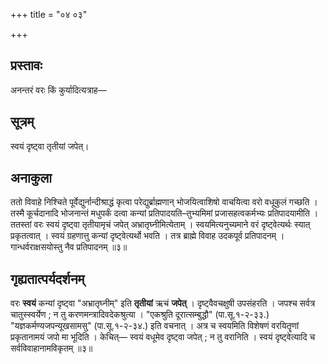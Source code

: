 +++
title = "०४ ०३"

+++
## प्रस्तावः
अनन्तरं वरः किं कुर्यादित्यत्राह—

## सूत्रम्
स्वयं दृष्ट्वा तृतीयां जपेत्।
## अनाकुला
ततो विवाहे निश्चिते पूर्वेद्युर्नान्दीश्राद्धं कृत्वा परेद्युर्ब्राह्मणान् भोजयित्वाशिषो वाचयित्वा वरो वधूकुलं गच्छति ।
तस्मै कूर्चदानादि भोजनान्तं मधुपर्कं दत्वा कन्यां प्रतिपादयति–तुभ्यमिमां प्रजासहत्वकर्मभ्यः प्रतिपादयामीति ।
ततस्तां वरः स्वयं दृष्ट्वा तृतीयामृचं जपेत्
अभ्रातृघ्नीमित्येताम् ।
स्वयमित्यनुच्यमाने वरं दृष्ट्वेत्यर्थः स्यात् प्रकृतत्वात् ।
स्वयं ग्रहणात्तु कन्यां दृष्ट्वेत्यर्थो भवति ।
तत्र ब्राह्मे विवाह उदकपूर्व प्रतिपादनम् ।
गान्धर्वराक्षसयोस्तु नैव प्रतिपादनम् ॥३॥

## गृह्यतात्पर्यदर्शनम्
वरः **स्वयं** कन्यां दृष्ट्वा "अभ्रातृघ्नीम्" इति **तृतीयां** ऋचं **जपेत्** ।
दृष्ट्वैवचक्षुषी उपसंहरति ।
जपश्च सर्वत्र चातुस्स्वर्येण ; न तु करणमन्त्रादिवदेकश्रुत्या ।
"एकश्रुति दूरात्सम्बुद्धौ" (पा.सू.१-२-३३.) "यज्ञकर्मण्यजपन्यूखसामसु" (पा.सू.१-२-३४.) इति वचनात् ।
अत्र च स्वयमिति विशेषणं वरयितॄणां प्रकृतानामयं जपो मा भूदिति ।
केचित्— स्वयं वधूमेव दृष्ट्वा जपेत् ; न तु वरानिति ।
स्वयं दृष्ट्वेत्यादि च सर्वविवाहानामविकृतम् ॥३॥

